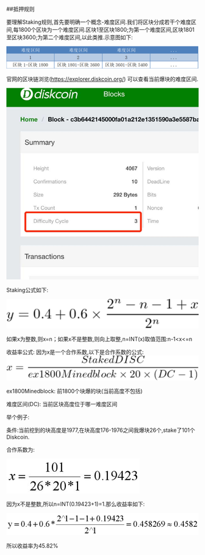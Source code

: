##抵押规则

要理解Staking规则,首先要明确一个概念-难度区间.我们将区块分成若干个难度区间,每1800个区块为一个难度区间.区块1至区块1800;为第一个难度区间,区块1801至区块3600;为第二个难度区间,以此类推.示意图如下:

![alt](image/difficultycycle.png)

官网的区块链浏览(https://explorer.diskcoin.org/) 可以查看当前爆块的难度区间.

![alt](image/ViewDC.jpg)

Staking公式如下:

![alt](image/RewardRatioFormula.png)

如果x为整数,则x=n；如果x不是整数,则向上取整,n=INT(x)取值范围:n-1<x<=n

收益率公式:
因为x是一个合作系数,以下是合作系数的公式:
![alt](image/CooperativeFactorFormula.jpg)

ex1800Minedblock: 前1800个块爆的块(当前高度不包括)

难度区间(DC): 当前区块高度位于哪一难度区间

举个例子:

条件:当前挖到的块高度是1977,在块高度176-1976之间我爆块26个,stake了101个Diskcoin.

合作系数为:

![alt](image/CooperativeFactorInExample.jpg)

因为x不是整数,所以n=INT(0.19423+1)=1.那么收益率如下:

![alt](image/RewardRatioInExample.jpg)

所以收益率为45.82%
